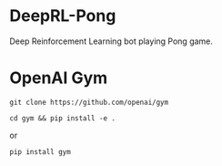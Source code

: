 # DeepRL-Pong
Deep Reinforcement Learning bot playing Pong game.

# OpenAI Gym
```
git clone https://github.com/openai/gym
```
```
cd gym && pip install -e .
```
or
```
pip install gym
```